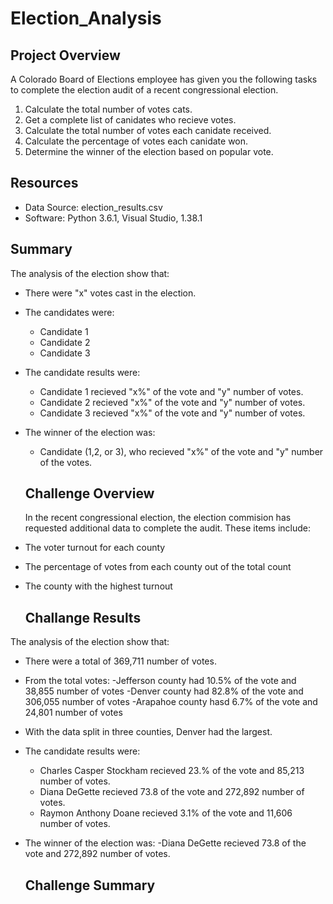 # Election_Analysis

## Project Overview
A Colorado Board of Elections employee has given you the following tasks to complete the election audit of a recent congressional election.

1. Calculate the total number of votes cats.
2. Get a complete list of canidates who recieve votes.
3. Calculate the total number of votes each canidate received.
4. Calculate the percentage of votes each canidate won.
5. Determine the winner of the election based on popular vote.

## Resources
- Data Source: election_results.csv
- Software: Python 3.6.1, Visual Studio, 1.38.1

## Summary
The analysis of the election show that:
- There were "x" votes cast in the election.
- The candidates were:
  - Candidate 1
  - Candidate 2
  - Candidate 3
- The candidate results were:
  - Candidate 1 recieved "x%" of the vote and "y" number of votes.
  - Candidate 2 recieved "x%" of the vote and "y" number of votes.
  - Candidate 3 recieved "x%" of the vote and "y" number of votes.
- The winner of the election was:
  - Candidate (1,2, or 3), who recieved "x%" of the vote and "y" number of the votes.
  
  ## Challenge Overview
  In the recent congressional election, the election commision has requested additional data to complete the audit. These items include: 
- The voter turnout for each county
- The percentage of votes from each county out of the total count
- The county with the highest turnout

  ## Challange Results
The analysis of the election show that:
- There were a total of 369,711 number of votes.
- From the total votes:
  -Jefferson county had 10.5% of the vote and 38,855 number of votes
  -Denver county had 82.8% of the vote and 306,055 number of votes
  -Arapahoe county hasd 6.7% of the vote and 24,801 number of votes
- With the data split in three counties, Denver had the largest.
- The candidate results were:
  - Charles Casper Stockham recieved 23.% of the vote and 85,213 number of votes.
  - Diana DeGette recieved 73.8 of the vote and 272,892 number of votes.
  - Raymon Anthony Doane recieved 3.1% of the vote and 11,606 number of votes.
- The winner of the election was:
  -Diana DeGette recieved 73.8 of the vote and 272,892 number of votes.

  ## Challenge Summary

